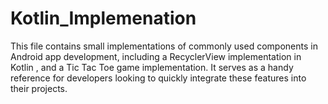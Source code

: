 # Kotlin_Implemenation
This file contains small implementations of commonly used components in Android app development, including a RecyclerView implementation in Kotlin , and a Tic Tac Toe game implementation. It serves as a handy reference for developers looking to quickly integrate these features into their projects.
